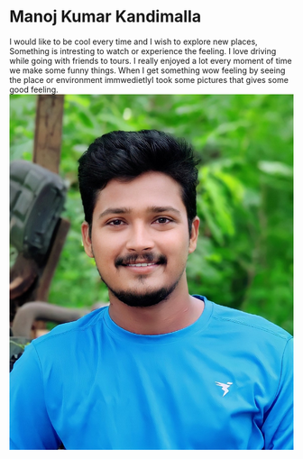 # Manoj Kumar Kandimalla
I would like to be cool every time and I wish to explore new places, Something is intresting to watch or experience the feeling. I love driving while going with friends to tours. I really enjoyed a lot every moment of time we make some funny things. When I get something wow feeling by seeing the place or environment immwedietlyI took some pictures that gives some good feeling.
![My Pic](Manoj.jpg)
